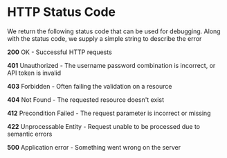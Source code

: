 HTTP Status Code
================

We return the following status code that can be used for debugging. Along with the status code, we supply a simple string to describe the error

**200** OK - Successful HTTP requests

**401** Unauthorized - The username password combination is incorrect, or API token is invalid

**403** Forbidden - Often failing the validation on a resource

**404** Not Found - The requested resource doesn't exist

**412** Precondition Failed - The request parameter is incorrect or missing

**422**	Unprocessable Entity - Request unable to be processed due to semantic errors

**500** Application error - Something went wrong on the server